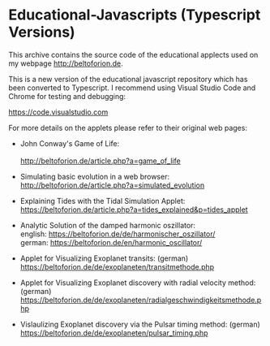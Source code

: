 # Educational-Javascripts (Typescript Versions)

This archive contains the source code of the educational applects used on my webpage http://beltoforion.de. 

This is a new version of the educational javascript repository which has been converted to Typescript. I recommend using Visual Studio Code and Chrome for testing and debugging:

https://code.visualstudio.com

For more details on the applets please refer to their original web pages:

- John Conway's Game of Life:<br/>		
http://beltoforion.de/article.php?a=game_of_life	

- Simulating basic evolution in a web browser:<br/>
http://beltoforion.de/article.php?a=simulated_evolution

- Explaining Tides with the Tidal Simulation Applet:<br/>
https://beltoforion.de/article.php?a=tides_explained&p=tides_applet

- Analytic Solution of the damped harmonic oszillator:<br/>
english: https://beltoforion.de/de/harmonischer_oszillator/<br/>
german:  https://beltoforion.de/en/harmonic_oscillator/<br/>

- Applet for Visualizing Exoplanet transits: (german)<br/>
https://beltoforion.de/de/exoplaneten/transitmethode.php

- Applet for Visualizing Exoplanet discovery with radial velocity method: (german)<br/>
https://beltoforion.de/de/exoplaneten/radialgeschwindigkeitsmethode.php

- Vislaulizing Exoplanet discovery via the Pulsar timing method: (german)<br/>
https://beltoforion.de/de/exoplaneten/pulsar_timing.php
